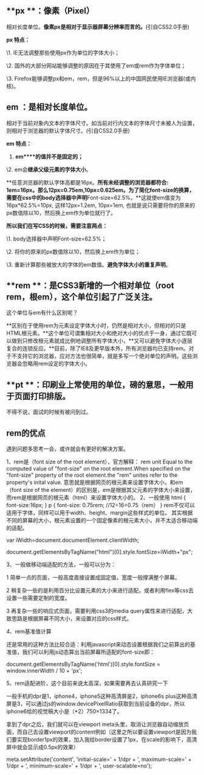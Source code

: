 ## **px **：像素（Pixel）

相对长度单位。**像素px是相对于显示器屏幕分辨率而言的。**(引自CSS2.0手册)

**px 特点：**

\1. IE无法调整那些使用px作为单位的字体大小；

\2. 国外的大部分网站能够调整的原因在于其使用了em或rem作为字体单位；

\3. Firefox能够调整px和em，rem，但是96%以上的中国网民使用IE浏览器(或内核)。

## **em** ：是相对长度单位。

相对于当前对象内文本的字体尺寸。如当前对行内文本的字体尺寸未被人为设置，则相对于浏览器的默认字体尺寸。(引自CSS2.0手册)

**em 特点：**

1. **em****的值并不是固定的；**

\2. em会**继承父级元素的字体大小**。

**任意浏览器的默认字体高都是16px。**所有未经调整的浏览器都符合: 1em=16px。那么12px=0.75em,10px=0.625em。为了简化font-size的换算，需要在css中的body选择器中声明**Font-size=62.5%，**这就使em值变为 16px*62.5%=10px, 这样12px=1.2em, 10px=1em, 也就是说只需要将你的原来的px数值除以10，然后换上em作为单位就行了。

**所以我们在写CSS的时候，需要注意两点：**

\1. body选择器中声明Font-size=62.5%；

\2. 将你的原来的px数值除以10，然后换上em作为单位；

\3. 重新计算那些被放大的字体的em数值。**避免字体大小的重复声明**。

## **rem **：是CSS3新增的一个相对单位（root rem，根em），这个单位引起了广泛关注。

这个单位与em有什么区别呢？

**区别在于使用rem为元素设定字体大小时，仍然是相对大小，但相对的只是HTML根元素。**这个单位可谓集相对大小和绝对大小的优点于一身，通过它既可以做到只修改根元素就成比例地调整所有字体大小，**又可以避免字体大小逐层复合的连锁反应。**目前，除了IE8及更早版本外，所有浏览器均已支持rem。对于不支持它的浏览器，应对方法也很简单，就是多写一个绝对单位的声明。这些浏览器会忽略用rem设定的字体大小。

## **pt **：印刷业上常使用的单位，磅的意思，一般用于页面打印排版。

不得不说，面试的时候有被问到过。 

## rem的优点

遇到问题多思考一会，或许就会有更好的解决方案。

1、rem是（font size of the root element），官方解释： 
rem unit
Equal to the computed value of "font-size" on the root element.When specified on the "font-size" property of the root element.the "rem" unites refer to the property's inital value.
意思就是根据网页的根元素来设置字体大小，和em（font size of the element）的区别是，em是根据其父元素的字体大小来设置，而rem是根据网页的根元素（html）来设置字体大小的。
2、一般使用
html {
font-size:16px;
}
p {
font-size: 0.75rem; //12÷16=0.75（rem）
}
rem不仅可以适用于字体，同样可以用于width、height、margin这些样式的单位。
其实根据不同的屏幕的大小，根元素设置的一个固定像素的根元素大小，并不太适合移动端的适配。

var iWidth=document.documentElement.clientWidth;

document.getElementsByTagName("html")[0].style.fontSize=iWidth+"px";

3、一般做移动端适配的方法，一般可以分为：

1 简单一点的页面，一般高度直接设置成固定值，宽度一般撑满整个屏幕。

2 稍复杂一些的是利用百分比设置元素的大小来进行适配，或者利用flex等css去设置一些需要定制的宽度。

3 再复杂一些的响应式页面，需要利用css3的media query属性来进行适配，大致思路是根据屏幕不同大小，来设置对应的css样式。

4、rem基准值计算

还是常用的这种方法比较合适：利用javascript来动态设置根据我们之前算出的基准值，我们可以利用js动态算出当前屏幕所适配的font-size即：

document.getElementsByTagName('html')[0].style.fontSize = window.innerWidth / 10 + 'px';

5、rem适配进阶，这个目前来说太高深，如果需要再去认真研究一下

一般手机的dpr是1，iphone4，iphone5这种高清屏是2，iphone6s plus这种高清屏是3，可以通过js的window.devicePixelRatio获取到当前设备的dpr，所以iphone6给的视觉稿大小是（*2）750×1334了。

拿到了dpr之后，我们就可以在viewport meta头里，取消让浏览器自动缩放页面，而自己去设置viewport的content例如（这里之所以要设置viewport是因为我们要实现border1px的效果，加入我给border设置了1px，在scale的影响下，高清屏中就会显示成0.5px的效果）

meta.setAttribute('content', 'initial-scale=' + 1/dpr + ', maximum-scale=' + 1/dpr + ', minimum-scale=' + 1/dpr + ', user-scalable=no');